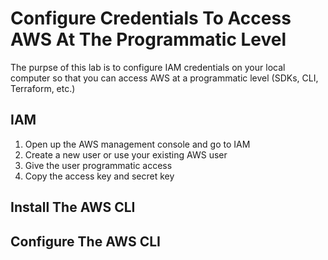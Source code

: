 # Configure Credentials To Access AWS At The Programmatic Level

The purpse of this lab is to configure IAM credentials on your local computer so that you can access AWS at a programmatic level (SDKs, CLI, Terraform, etc.)

## IAM
1. Open up the AWS management console and go to IAM
2. Create a new user or use your existing AWS user 
3. Give the user programmatic access
4. Copy the access key and secret key

## Install The AWS CLI

## Configure The AWS CLI